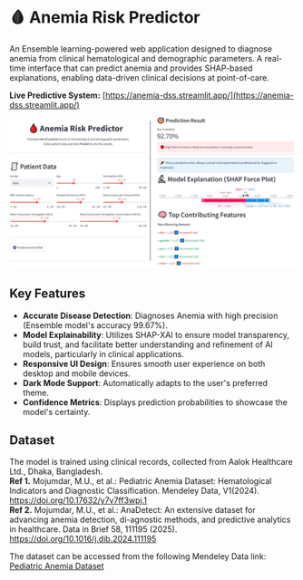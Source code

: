 # 🩸 Anemia Risk Predictor

An Ensemble learning-powered web application designed to diagnose anemia from clinical hematological and demographic parameters. A real-time interface that can predict anemia and provides SHAP-based explanations, enabling data-driven clinical decisions at point-of-care.

**Live Predictive System:** [https://anemia-dss.streamlit.app/](https://anemia-dss.streamlit.app/)

![App Header](https://github.com/pjbk/anemia-DSS/blob/main/anemia-predictor-interface.jpg)

## Key Features

- **Accurate Disease Detection**: Diagnoses Anemia with high precision (Ensemble model's accuracy 99.67%).
- **Model Explainability**: Utilizes SHAP-XAI to ensure model transparency, build trust, and facilitate better understanding and refinement of AI models, particularly in clinical applications.
- **Responsive UI Design**: Ensures smooth user experience on both desktop and mobile devices.
- **Dark Mode Support**: Automatically adapts to the user's preferred theme.
- **Confidence Metrics**: Displays prediction probabilities to showcase the model's certainty.

## Dataset

The model is trained using clinical records, collected from Aalok Healthcare Ltd., Dhaka, Bangladesh.   
**Ref 1.** Mojumdar, M.U., et al.: Pediatric Anemia Dataset: Hematological Indicators and Diagnostic Classification. Mendeley Data, V1(2024). https://doi.org/10.17632/y7v7ff3wpj.1  
**Ref 2.** Mojumdar, M.U., et al.: AnaDetect: An extensive dataset for advancing anemia detection, di-agnostic methods, and predictive analytics in healthcare. Data in Brief 58, 111195 (2025). https://doi.org/10.1016/j.dib.2024.111195  

The dataset can be accessed from the following Mendeley Data link:
[Pediatric Anemia Dataset](https://data.mendeley.com/datasets/y7v7ff3wpj/1)
